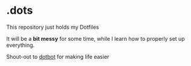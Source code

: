 # .dots

This repository just holds my Dotfiles

It will be a **bit messy** for some time, while I learn how to properly set up everything.

Shout-out to [dotbot](https://github.com/anishathalye/dotfiles) for making life easier

